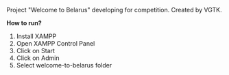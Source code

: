 <p>Project "Welcome to Belarus" developing for competition. Created by VGTK.</p>
<b>How to run?</b>
<ol>
  <li>Install XAMPP</li>
  <li>Open XAMPP Control Panel</li>
  <li>Click on Start</li>
  <li>Click on Admin</li>
  <li>Select welcome-to-belarus folder</li>
</ol>